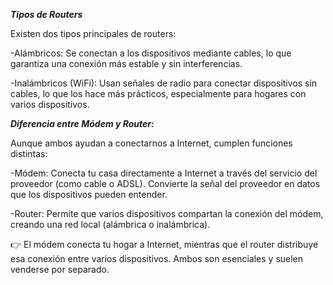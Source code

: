

**_Tipos de Routers_**

Existen dos tipos principales de routers:

-Alámbricos: Se conectan a los dispositivos mediante cables, lo que garantiza una conexión más estable y sin interferencias.

-Inalámbricos (WiFi): Usan señales de radio para conectar dispositivos sin cables, lo que los hace más prácticos, especialmente para hogares con varios dispositivos.

**_Diferencia entre Módem y Router:_**

Aunque ambos ayudan a conectarnos a Internet, cumplen funciones distintas:

-Módem: Conecta tu casa directamente a Internet a través del servicio del proveedor (como cable o ADSL). Convierte la señal del proveedor en datos que los dispositivos pueden entender.

-Router: Permite que varios dispositivos compartan la conexión del módem, creando una red local (alámbrica o inalámbrica).

👉 El módem conecta tu hogar a Internet, mientras que el router distribuye esa conexión entre varios dispositivos. Ambos son esenciales y suelen venderse por separado.
